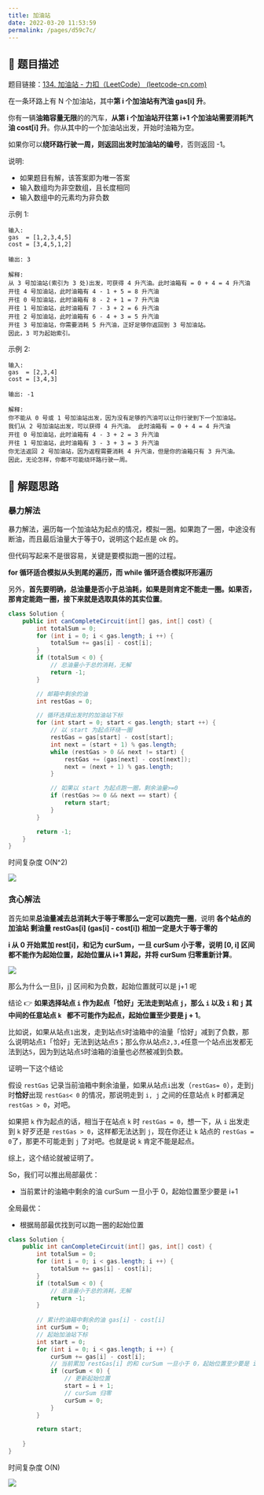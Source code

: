 ```yaml
---
title: 加油站
date: 2022-03-20 11:53:59
permalink: /pages/d59c7c/
---
```


## 📃 题目描述

题目链接：[134. 加油站 - 力扣（LeetCode） (leetcode-cn.com)](https://leetcode-cn.com/problems/gas-station/)

在一条环路上有 N 个加油站，其中**第 i 个加油站有汽油 gas[i] 升**。

你有一辆**油箱容量无限**的的汽车，**从第 i 个加油站开往第 i+1 个加油站需要消耗汽油 cost[i] 升**。你从其中的一个加油站出发，开始时油箱为空。

如果你可以**绕环路行驶一周，则返回出发时加油站的编号**，否则返回 -1。

说明: 

- 如果题目有解，该答案即为唯一答案
- 输入数组均为非空数组，且长度相同
- 输入数组中的元素均为非负数

示例 1:

```
输入: 
gas  = [1,2,3,4,5]
cost = [3,4,5,1,2]

输出: 3

解释:
从 3 号加油站(索引为 3 处)出发，可获得 4 升汽油。此时油箱有 = 0 + 4 = 4 升汽油
开往 4 号加油站，此时油箱有 4 - 1 + 5 = 8 升汽油
开往 0 号加油站，此时油箱有 8 - 2 + 1 = 7 升汽油
开往 1 号加油站，此时油箱有 7 - 3 + 2 = 6 升汽油
开往 2 号加油站，此时油箱有 6 - 4 + 3 = 5 升汽油
开往 3 号加油站，你需要消耗 5 升汽油，正好足够你返回到 3 号加油站。
因此，3 可为起始索引。
```

示例 2:

```
输入: 
gas  = [2,3,4]
cost = [3,4,3]

输出: -1

解释:
你不能从 0 号或 1 号加油站出发，因为没有足够的汽油可以让你行驶到下一个加油站。
我们从 2 号加油站出发，可以获得 4 升汽油。 此时油箱有 = 0 + 4 = 4 升汽油
开往 0 号加油站，此时油箱有 4 - 3 + 2 = 3 升汽油
开往 1 号加油站，此时油箱有 3 - 3 + 3 = 3 升汽油
你无法返回 2 号加油站，因为返程需要消耗 4 升汽油，但是你的油箱只有 3 升汽油。
因此，无论怎样，你都不可能绕环路行驶一周。
```

## 🔔 解题思路

### 暴力解法

暴力解法，遍历每一个加油站为起点的情况，模拟一圈。如果跑了一圈，中途没有断油，而且最后油量大于等于0，说明这个起点是 ok 的。

但代码写起来不是很容易，关键是要模拟跑一圈的过程。

**for 循环适合模拟从头到尾的遍历，而 while 循环适合模拟环形遍历**

另外，**首先要明确，总油量是否小于总油耗，如果是则肯定不能走一圈。如果否，那肯定能跑一圈，接下来就是选取具体的其实位置**。


```java
class Solution {
    public int canCompleteCircuit(int[] gas, int[] cost) {
        int totalSum = 0;
        for (int i = 0; i < gas.length; i ++) {
            totalSum += gas[i] - cost[i];
        }
        if (totalSum < 0) {
            // 总油量小于总的消耗，无解
            return -1;
        }

        // 邮箱中剩余的油
        int restGas = 0;

        // 循环选择出发时的加油站下标
        for (int start = 0; start < gas.length; start ++) {
            // 以 start 为起点环绕一圈
            restGas = gas[start] - cost[start];
            int next = (start + 1) % gas.length;
            while (restGas > 0 && next != start) {
                restGas += (gas[next] - cost[next]);
                next = (next + 1) % gas.length;
            }

            // 如果以 start 为起点跑一圈，剩余油量>=0
            if (restGas >= 0 && next == start) {
                return start;
            }
        }

        return -1;
    }
}
```

时间复杂度 O(N^2)

![](https://cs-wiki.oss-cn-shanghai.aliyuncs.com/img/20220111210755.png)

### 贪心解法

首先如果**总油量减去总消耗大于等于零那么一定可以跑完一圈**，说明 **各个站点的加油站 剩油量 restGas[i] (gas[i] - cost[i]) 相加一定是大于等于零的**

**i 从 0 开始累加 rest[i]，和记为 curSum，一旦 curSum 小于零，说明 [0, i] 区间都不能作为起始位置，起始位置从 i+1 算起，并将 curSum 归零重新计算**。

![](https://cs-wiki.oss-cn-shanghai.aliyuncs.com/img/20220216101143.png)

那么为什么一旦[i，j] 区间和为负数，起始位置就可以是 j+1 呢

结论 👉 **如果选择站点 `i` 作为起点「恰好」无法走到站点 `j`，那么 `i` 以及 `i` 和 `j` 其中间的任意站点 `k ` 都不可能作为起点，起始位置至少要是 j + 1**。

比如说，如果从站点`1`出发，走到站点`5`时油箱中的油量「恰好」减到了负数，那么说明站点`1`「恰好」无法到达站点`5`；那么你从站点`2,3,4`任意一个站点出发都无法到达`5`，因为到达站点`5`时油箱的油量也必然被减到负数。

证明一下这个结论

假设 `restGas` 记录当前油箱中剩余油量，如果从站点`i`出发（`restGas= 0`），走到`j`时**恰好**出现 `restGas< 0` 的情况，那说明走到 `i, j` 之间的任意站点 `k` 时都满足 `restGas > 0`，对吧。

如果把 `k` 作为起点的话，相当于在站点 `k` 时 `restGas = 0`，想一下，从 `i` 出发走到 `k` 好歹还是 `restGas > 0`，这样都无法达到 `j`，现在你还让 `k` 站点的 `restGas = 0`了，那更不可能走到 `j` 了对吧。也就是说 `k` 肯定不能是起点。

综上，这个结论就被证明了。



So，我们可以推出局部最优：

- 当前累计的油箱中剩余的油 curSum 一旦小于 0，起始位置至少要是 i+1

全局最优：

- 根据局部最优找到可以跑一圈的起始位置

```java
class Solution {
    public int canCompleteCircuit(int[] gas, int[] cost) {
        int totalSum = 0;
        for (int i = 0; i < gas.length; i ++) {
            totalSum += gas[i] - cost[i];
        }
        if (totalSum < 0) {
            // 总油量小于总的消耗，无解
            return -1;
        }
        
        // 累计的油箱中剩余的油 gas[i] - cost[i]
        int curSum = 0;
        // 起始加油站下标
        int start = 0;
        for (int i = 0; i < gas.length; i ++) {
            curSum += gas[i] - cost[i];
            // 当前累加 restGas[i] 的和 curSum 一旦小于 0，起始位置至少要是 i+1
            if (curSum < 0) {
                // 更新起始位置
                start = i + 1;
                // curSum 归零
                curSum = 0;
            }
        }

        return start;
        
    }
}
```

时间复杂度 O(N)

![](https://cs-wiki.oss-cn-shanghai.aliyuncs.com/img/20220111213850.png)



